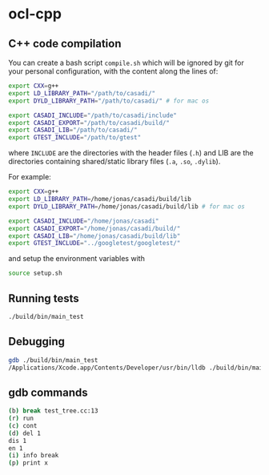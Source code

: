 # ocl-cpp

## C++ code compilation

You can create a bash script `compile.sh` which will be ignored by git for your personal configuration, with the content along the lines of:
```bash
export CXX=g++
export LD_LIBRARY_PATH="/path/to/casadi/"
export DYLD_LIBRARY_PATH="/path/to/casadi/" # for mac os

export CASADI_INCLUDE="/path/to/casadi/include"
export CASADI_EXPORT="/path/to/casadi/build/"
export CASADI_LIB="/path/to/casadi/"
export GTEST_INCLUDE="/path/to/gtest"
```
where `INCLUDE` are the directories with the header files (`.h`) and LIB are the directories containing shared/static library files (`.a`, `.so`, `.dylib`).

For example:
```bash
export CXX=g++
export LD_LIBRARY_PATH=/home/jonas/casadi/build/lib
export DYLD_LIBRARY_PATH=/home/jonas/casadi/build/lib # for mac os

export CASADI_INCLUDE="/home/jonas/casadi"
export CASADI_EXPORT="/home/jonas/casadi/build/"
export CASADI_LIB="/home/jonas/casadi/build/lib"
export GTEST_INCLUDE="../googletest/googletest/"

```
and setup the environment variables with
```bash
source setup.sh
```

## Running tests
```bash
./build/bin/main_test
```

## Debugging
```bash
gdb ./build/bin/main_test
/Applications/Xcode.app/Contents/Developer/usr/bin/lldb ./build/bin/main_test # for mac os
```

## gdb commands

```bash
(b) break test_tree.cc:13
(r) run
(c) cont
(d) del 1
dis 1
en 1
(i) info break
(p) print x
```
